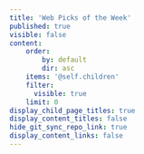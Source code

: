 ```yaml
---
title: 'Web Picks of the Week'
published: true
visible: false
content:
    order:
        by: default
        dir: asc
    items: '@self.children'
    filter:
      visible: true
    limit: 0
display_child_page_titles: true
display_content_titles: false
hide_git_sync_repo_link: true
display_content_links: false
---
```

